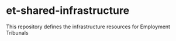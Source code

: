 # et-shared-infrastructure
This repository defines the infrastructure resources for Employment Tribunals
